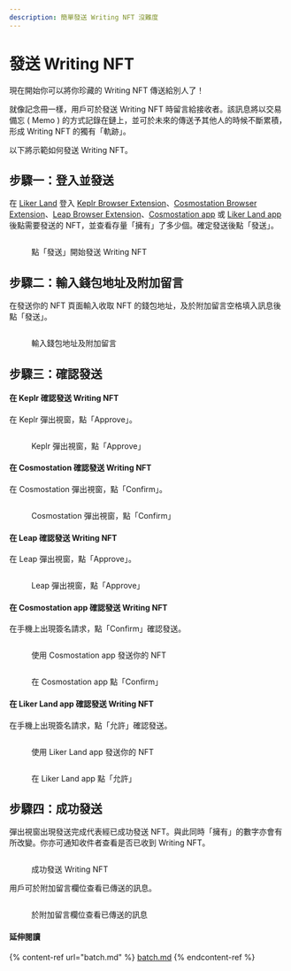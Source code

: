 ```yaml
---
description: 簡單發送 Writing NFT 沒難度
---
```


# 發送 Writing NFT

現在開始你可以將你珍藏的 Writing NFT 傳送給別人了！&#x20;

就像記念冊一樣，用戶可於發送 Writing NFT 時留言給接收者。該訊息將以交易備忘 ( Memo ) 的方式記錄在鏈上，並可於未來的傳送予其他人的時候不斷累積，形成 Writing NFT 的獨有「軌跡」。

以下將示範如何發送 Writing NFT。

## 步驟一：登入並發送

在 [Liker Land](https://liker.land/) 登入 [Keplr Browser Extension](../../wallet/keplr/)、[Cosmostation Browser Extension](../../wallet/cosmostation/)、[Leap Browser Extension](../../wallet/leap/)、[Cosmostation app](../../wallet/cosmostation-mobile/) 或 [Liker Land app](../../../user-guide/liker-land/download.md) 後點需要發送的 NFT，並查看存量「擁有」了多少個。確定發送後點「發送」。

<figure><img src="../../../.gitbook/assets/NFT Transfer 1.png" alt=""><figcaption><p>點「發送」開始發送 Writing NFT</p></figcaption></figure>

## 步驟二：輸入錢包地址及附加留言

在發送你的 NFT 頁面輸入收取 NFT 的錢包地址，及於附加留言空格填入訊息後點「發送」。

<figure><img src="../../../.gitbook/assets/NFT Transfer 2.png" alt=""><figcaption><p>輸入錢包地址及附加留言</p></figcaption></figure>

## 步驟三：確認發送

#### 在 Keplr 確認發送 Writing NFT

在 Keplr 彈出視窗，點「Approve」。

<figure><img src="../../../.gitbook/assets/NFT Transfer 3.png" alt=""><figcaption><p>Keplr 彈出視窗，點「Approve」</p></figcaption></figure>

#### 在 Cosmostation 確認發送 Writing NFT

在 Cosmostation 彈出視窗，點「Confirm」。

<figure><img src="../../../.gitbook/assets/NFT Transfer 5.png" alt=""><figcaption><p>Cosmostation 彈出視窗，點「Confirm」</p></figcaption></figure>

#### 在 Leap 確認發送 Writing NFT

在 Leap 彈出視窗，點「Approve」。

<figure><img src="../../../.gitbook/assets/NFT Transfer 11.png" alt=""><figcaption><p>Leap 彈出視窗，點「Approve」</p></figcaption></figure>

#### 在 Cosmostation app 確認發送 Writing NFT

在手機上出現簽名請求，點「Confirm」確認發送。

<figure><img src="../../../.gitbook/assets/NFT Transfer 9.png" alt=""><figcaption><p>使用 Cosmostation app 發送你的 NFT</p></figcaption></figure>

<figure><img src="../../../.gitbook/assets/NFT Transfer 10.png" alt=""><figcaption><p>在 Cosmostation app 點「Confirm」</p></figcaption></figure>

#### 在 Liker Land app 確認發送 Writing NFT

在手機上出現簽名請求，點「允許」確認發送。

<figure><img src="../../../.gitbook/assets/NFT Transfer 7.png" alt=""><figcaption><p>使用 Liker Land app 發送你的 NFT</p></figcaption></figure>

<figure><img src="../../../.gitbook/assets/NFT Transfer 6.png" alt=""><figcaption><p>在 Liker Land app 點「允許」</p></figcaption></figure>

## 步驟四：成功發送

彈出視窗出現發送完成代表經已成功發送 NFT。與此同時「擁有」的數字亦會有所改變。你亦可通知收件者查看是否已收到 Writing NFT。

<figure><img src="../../../.gitbook/assets/NFT Transfer 4.png" alt=""><figcaption><p>成功發送 Writing NFT</p></figcaption></figure>

用戶可於附加留言欄位查看已傳送的訊息。

<figure><img src="../../../.gitbook/assets/NFT Transfer 8.png" alt=""><figcaption><p>於附加留言欄位查看已傳送的訊息</p></figcaption></figure>

#### 延伸閱讀

{% content-ref url="batch.md" %}
[batch.md](batch.md)
{% endcontent-ref %}
